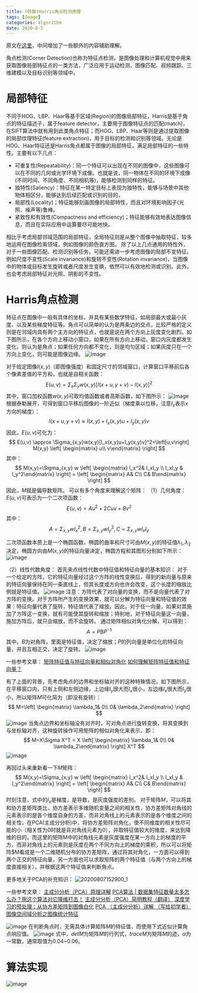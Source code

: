 ```yaml
---
title: (转载)Harris角点检测原理
tags: [Image]
categories: algorithm 
date: 2020-8-5
---
```


原文在[这里](https://senitco.github.io/2017/06/18/image-feature-harris/)，中间增加了一些额外的内容辅助理解。

角点检测(Corner Detection)也称为特征点检测，是图像处理和计算机视觉中用来获取图像局部特征点的一类方法，广泛应用于运动检测、图像匹配、视频跟踪、三维建模以及目标识别等领域中。

# 局部特征
不同于HOG、LBP、Haar等基于区域(Region)的图像局部特征，Harris是基于角点的特征描述子，属于feature detector，主要用于图像特征点的匹配(match)，在SIFT算法中就有用到此类角点特征；而HOG、LBP、Haar等则是通过提取图像的局部纹理特征(feature extraction)，用于目标的检测和识别等领域。无论是HOG、Haar特征还是Harris角点都属于图像的局部特征，满足局部特征的一些特性。主要有以下几点：
- 可重复性(Repeatability)：同一个特征可以出现在不同的图像中，这些图像可以在不同的几何或光学环境下成像。也就是说，同一物体在不同的环境下成像(不同时间、不同角度、不同相机等)，能够检测到同样的特征。
- 独特性(Saliency)：特征在某一特定目标上表现为独特性，能够与场景中其他物体相区分，能够达到后续匹配或识别的目的。
- 局部性(Locality)；特征能够刻画图像的局部特性，而且对环境影响因子(光照、噪声等)鲁棒。
- 紧致性和有效性(Compactness and efficiency)；特征能够有效地表达图像信息，而且在实际应用中运算要尽可能地快。
 

相比于考虑局部邻域范围的局部特征，全局特征则是从整个图像中抽取特征，较多地运用在图像检索领域，例如图像的颜色直方图。
除了以上几点通用的特性外，对于一些图像匹配、检测识别等任务，可能还需进一步考虑图像的局部不变特征。例如尺度不变性(Scale invariance)和旋转不变性(Rotation invariance)，当图像中的物体或目标发生旋转或者尺度发生变换，依然可以有效地检测或识别。此外，也会考虑局部特征对光照、阴影的不变性。

# Harris角点检测
特征点在图像中一般有具体的坐标，并具有某些数学特征，如局部最大或最小灰度、以及某些梯度特征等。角点可以简单的认为是两条边的交点，比较严格的定义则是在邻域内具有两个主方向的特征点，也就是说在两个方向上灰度变化剧烈。如下图所示，在各个方向上移动小窗口，如果在所有方向上移动，窗口内灰度都发生变化，则认为是角点；如果任何方向都不变化，则是均匀区域；如果灰度只在一个方向上变化，则可能是图像边缘。
![image](https://user-images.githubusercontent.com/6218739/89362741-360d4580-d701-11ea-8779-9d993f5e7dce.png)

对于给定图像$I(x,y)$（即图像强度）和固定尺寸的邻域窗口，计算窗口平移前后各个像素差值的平方和，也就是自相关函数：
$$
E(u,v)=\Sigma_x\Sigma_yw(x,y)[I(x+u,y+v)-I(x,y)]^2
$$
其中，窗口加权函数$w(x,y)$可取均值函数或者高斯函数，如下图所示：
![image](https://user-images.githubusercontent.com/6218739/89362908-97351900-d701-11ea-8d13-57cc49354cec.png)
根据泰勒展开，可得到窗口平移后图像的一阶近似（梯度乘以位移，注意$I_x$表示x方向的梯度）：
$$
I(x+u,y+v)\approx I(x,y)+I_x(x,y)u+I_y(x,y)v
$$
因此，$E(u,v)$可化为：
$$
E(u,v) \approx \Sigma_{x,y}w(x,y)[I_x(x,y)u+I_y(x,y)v]^2=\left[u,v\right] M(x,y) \left[ \begin{matrix} u\\ v\end{matrix} \right]
$$
其中：
$$
M(x,y)=\Sigma_{x,y} w \left[ \begin{matrix} I_x^2& I_xI_y \\ I_xI_y & I_y^2\end{matrix} \right] = \left[ \begin{matrix} A& C\\ C& B\end{matrix} \right]
$$
因此，$M$就是偏导数矩阵。
可以有多个角度来理解这个矩阵：
（1）几何角度：
$E(u,v)$可表示为一个二次项函数：
$$
E(u,v)=Au^2+2Cuv+Bv^2
$$
其中：
$$
A=\Sigma_{x,y} w I_x^2, B = \Sigma_{x,y} w I_y^2, C=\Sigma_{x,y} w I_x I_y
$$

二次项函数本质上是一个椭圆函数，椭圆的曲率和尺寸可由$M(x,y)$的特征值$\lambda_1,\lambda_2$决定，椭圆方向由$M(x,y)$的特征向量决定，椭圆方程和其图形分别如下所示：
![image](https://user-images.githubusercontent.com/6218739/89366840-3a8a2c00-d70a-11ea-86af-28329b0e68fa.png)

（2）线性代数角度：
首先来点线性代数中特征值和特征向量的基本知识：
对于一个给定的方阵，它的特征向量经过这个方阵的线性变换后，得到的新向量与原来的特征向量保持在同一条直线上，但其长度或方向也许会改变，这个长度的缩放比例就是特征值。
![image](https://user-images.githubusercontent.com/6218739/89378163-d7a68e00-d725-11ea-84fb-06bdb29339d9.png)
注意：方阵代表了对向量的变换，而不是向量代表了对方阵的变换。对于方阵所产生的变换效果，就可以分解为特征向量和特征值的效果：特征向量代表了旋转，特征值代表了缩放。因此，对于任一向量，如果对其施加了方阵这一变换，就有可能使其旋转和缩放；特别地，对于特征向量这一向量，施加方阵后，就只会缩放，而不会旋转。
通过矩阵相似对角化分解，可以得到：
$$
A=PBP^{-1}
$$
其中，$B$为对角阵，里面是特征值，决定了缩放；$P$的列向量是单位化的特征向量，并且互相正交，决定了旋转。
![image](https://user-images.githubusercontent.com/6218739/89378770-20ab1200-d727-11ea-8b4e-fb3c4183a5a1.png)

一些参考文章：
[矩阵特征值与特征向量和相似对角化](https://www.jianshu.com/p/a2ef1b585b03)
[如何理解矩阵特征值和特征向量？](https://www.matongxue.com/madocs/228.html)

有了上面的背景，先考虑角点的边界和坐标轴对齐的这种特殊情况，如下图所示，在平移窗口内，只有上侧和左侧边缘，上边缘$I_y$很大而$I_x$很小，左边缘$I_x$很大而$I_y$很小，所以矩阵$M$可化简为（即没有旋转）：
$$
M=\left[ \begin{matrix} \lambda_1& 0\\ 0& \lambda_2\end{matrix} \right]
$$
![image](https://user-images.githubusercontent.com/6218739/89379432-61eff180-d728-11ea-98e0-23361456bed1.png)
当角点边界和坐标轴没有对齐时，可对角点进行旋转变换，将其变换到与坐标轴对齐，这种旋转操作可用矩阵的相似对角化来表示，即：
$$
M=X\Sigma X^T = X \left[ \begin{matrix} \lambda_1& 0\\ 0& \lambda_2\end{matrix} \right] X^T
$$
![image](https://user-images.githubusercontent.com/6218739/89379537-88159180-d728-11ea-9c0f-59f4d5d071ad.png)

再回过头来重新看一下$M$矩阵：
$$
M(x,y)=\Sigma_{x,y} w \left[ \begin{matrix} I_x^2& I_xI_y \\ I_xI_y & I_y^2\end{matrix} \right] = \left[ \begin{matrix} A& C\\ C& B\end{matrix} \right]
$$
时刻注意，式中的$I_x$是梯度，是导数，是灰度强度的差别。
对于矩阵$M$，可以将其和协方差矩阵类比，协方差表示多维随机变量之间的相关性，协方差矩阵对角线的元素表示的是各个维度自身的方差，而非对角线上的元素表示的是各个维度之间的相关性，在PCA(主成分分析)中，将协方差矩阵对角化，使不同维度的相关性尽可能的小（相关性为0时就是非对角线元素为0），并取特征值较大的维度，来达到降维的目的。而这里的矩阵M中的对角线元素是灰度强度在某一方向上的梯度的平方，而非对角线上的元素则是灰度在两个不同方向上的梯度的乘积，所以可以将矩阵$M看成是一个二维随机分布的协方差矩阵，通过将其对角化，一方面可以得到两个正交的特征向量，另一方面也可以求取矩阵的两个特征值（与两个方向上的梯度直接相关），并根据这两个特征值来判断角点。

更多地关于PCA的补充知识：
![20200807152900_1](https://user-images.githubusercontent.com/6218739/89623622-80d8ba00-d8c7-11ea-9520-728ae9fc1f88.jpg)

一些参考文章：
[主成分分析（PCA）原理详解](https://zhuanlan.zhihu.com/p/37777074)
[PCA算法 | 数据集特征数量太多怎么办？用这个算法对它降维打击！](https://juejin.im/post/6847902219635785741)
[主成分分析（PCA）简明教程（翻译）](http://commanber.com/2017/04/05/pca-translation/)
[深度学习的预处理：从协方差矩阵到图像白化](https://zhuanlan.zhihu.com/p/45140262)
[PCA （主成分分析）详解 （写给初学者）](https://my.oschina.net/gujianhan/blog/225241#OSC_h2_1)
[图像空间域分析之图像统计特征](https://cggos.github.io/computervision/image-process-moments.html)

![image](https://user-images.githubusercontent.com/6218739/89386440-a6cd5580-d733-11ea-8456-b46674c64b32.png)
在判断角点时，无需具体计算矩阵$M$的特征值，而使用下式近似计算角点响应值。
![image](https://user-images.githubusercontent.com/6218739/89386536-c9f80500-d733-11ea-9245-75a24c616c6b.png)
式中，$detM$为矩阵$M$的行列式，$traceM$为矩阵$M$的迹，$\alpha$为一常数，通常取值为0.04~0.06。

# 算法实现
![image](https://user-images.githubusercontent.com/6218739/89386732-0d527380-d734-11ea-83fb-93a791fe7f36.png)

